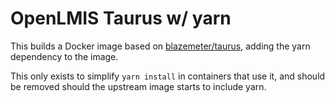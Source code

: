 # OpenLMIS Taurus w/ yarn

This builds a Docker image based on [blazemeter/taurus](https://hub.docker.com/r/blazemeter/taurus/),
adding the yarn dependency to the image.

This only exists to simplify `yarn install` in containers that use it, and should be removed
should the upstream image starts to include yarn.

